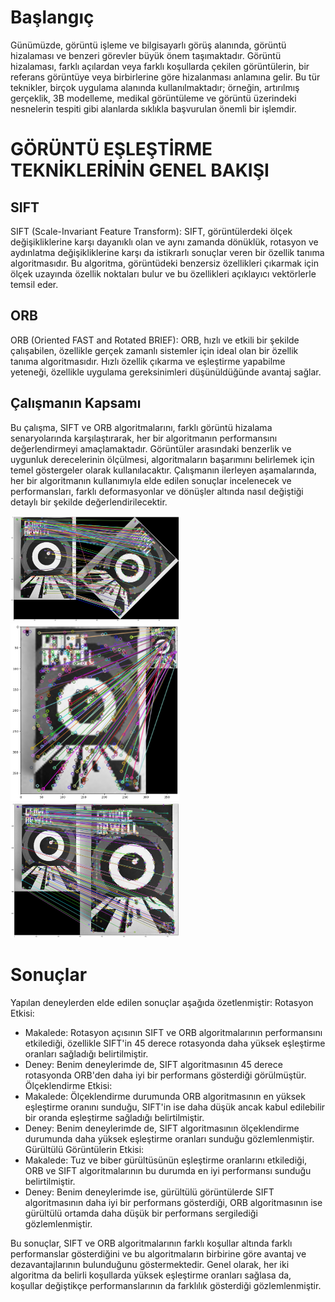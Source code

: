 # Başlangıç

Günümüzde, görüntü işleme ve bilgisayarlı görüş alanında, görüntü hizalaması ve benzeri görevler büyük önem taşımaktadır. Görüntü hizalaması, farklı açılardan veya farklı koşullarda çekilen görüntülerin, bir referans görüntüye veya birbirlerine göre hizalanması anlamına gelir. Bu tür teknikler, birçok uygulama alanında kullanılmaktadır; örneğin, artırılmış gerçeklik, 3B modelleme, medikal görüntüleme ve görüntü üzerindeki nesnelerin tespiti gibi alanlarda sıklıkla başvurulan önemli bir işlemdir.

# GÖRÜNTÜ EŞLEŞTİRME TEKNİKLERİNİN GENEL BAKIŞI

## SIFT
SIFT (Scale-Invariant Feature Transform): SIFT, görüntülerdeki ölçek değişikliklerine karşı dayanıklı olan ve aynı zamanda dönüklük, rotasyon ve aydınlatma değişikliklerine karşı da istikrarlı sonuçlar veren bir özellik tanıma algoritmasıdır. Bu algoritma, görüntüdeki benzersiz özellikleri çıkarmak için ölçek uzayında özellik noktaları bulur ve bu özellikleri açıklayıcı vektörlerle temsil eder.

## ORB
ORB (Oriented FAST and Rotated BRIEF): ORB, hızlı ve etkili bir şekilde çalışabilen, özellikle gerçek zamanlı sistemler için ideal olan bir özellik tanıma algoritmasıdır. Hızlı özellik çıkarma ve eşleştirme yapabilme yeteneği, özellikle uygulama gereksinimleri düşünüldüğünde avantaj sağlar.

## Çalışmanın Kapsamı
Bu çalışma, SIFT ve ORB algoritmalarını, farklı görüntü hizalama senaryolarında karşılaştırarak, her bir algoritmanın performansını değerlendirmeyi amaçlamaktadır. Görüntüler arasındaki benzerlik ve uygunluk derecelerinin ölçülmesi, algoritmaların başarımını belirlemek için temel göstergeler olarak kullanılacaktır.
Çalışmanın ilerleyen aşamalarında, her bir algoritmanın kullanımıyla elde edilen sonuçlar incelenecek ve performansları, farklı deformasyonlar ve dönüşler altında nasıl değiştiği detaylı bir şekilde değerlendirilecektir.
<div style="display: inline-block;">
  <img src="outputs/sift-45.png" alt="Image Description" width="270" height="auto">
  <img src="outputs/sift-salt-100.png" alt="Image Description" width="270" height="auto">
  <img src="outputs/scaled-sift.png" alt="Image Description" width="270" height="auto">
</div>

# Sonuçlar
Yapılan deneylerden elde edilen sonuçlar aşağıda özetlenmiştir:
Rotasyon Etkisi:
- Makalede: Rotasyon açısının SIFT ve ORB algoritmalarının performansını etkilediği, özellikle SIFT'in 45 derece rotasyonda daha yüksek eşleştirme oranları sağladığı belirtilmiştir.
- Deney: Benim deneylerimde de, SIFT algoritmasının 45 derece rotasyonda ORB'den daha iyi bir performans gösterdiği görülmüştür.
Ölçeklendirme Etkisi:
- Makalede: Ölçeklendirme durumunda ORB algoritmasının en yüksek eşleştirme oranını sunduğu, SIFT'in ise daha düşük ancak kabul edilebilir bir oranda eşleştirme sağladığı belirtilmiştir.
- Deney: Benim deneylerimde de, SIFT algoritmasının ölçeklendirme durumunda daha yüksek eşleştirme oranları sunduğu gözlemlenmiştir.
Gürültülü Görüntülerin Etkisi:
- Makalede: Tuz ve biber gürültüsünün eşleştirme oranlarını etkilediği, ORB ve SIFT algoritmalarının bu durumda en iyi performansı sunduğu belirtilmiştir.
- Deney: Benim deneylerimde ise, gürültülü görüntülerde SIFT algoritmasının daha iyi bir performans gösterdiği, ORB algoritmasının ise gürültülü ortamda daha düşük bir performans sergilediği gözlemlenmiştir.

Bu sonuçlar, SIFT ve ORB algoritmalarının farklı koşullar altında farklı performanslar gösterdiğini ve bu algoritmaların birbirine göre avantaj ve dezavantajlarının bulunduğunu göstermektedir. Genel olarak, her iki algoritma da belirli koşullarda yüksek eşleştirme oranları sağlasa da, koşullar değiştikçe performanslarının da farklılık gösterdiği gözlemlenmiştir.
